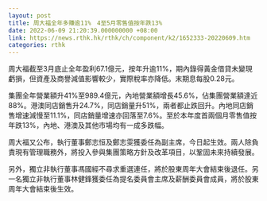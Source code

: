 ```yaml
---
layout: post
title: 周大福全年多賺逾11%　4至5月零售值按年跌13%
date: 2022-06-09 21:20:39.000000000 +08:00
link: https://news.rthk.hk/rthk/ch/component/k2/1652333-20220609.htm
categories: rthk
---
```


周大福截至3月底止全年盈利67.1億元，按年升逾11%，期內錄得黃金借貸未變現虧損，但資產及商譽減值影響較少，實際稅率亦降低。末期息每股0.28元。

集團全年營業額升41%至989.4億元，內地營業額增長45.6%，佔集團營業額達近88%。港澳同店銷售升24.7%，同店銷量升51%，兩者都止跌回升。內地同店銷售增速減慢至11.1%，同店銷量增速亦回落至7.6%。至於本年度首兩個月零售值按年跌13%，內地、港澳及其他市場均有一成多跌幅。

周大福又公布，執行董事鄭志恒及鄭志雯獲委任為副主席，今日起生效。兩人除負責現有管理職務外，將投入參與集團策略方針及改革項目，以鞏固未來持續發展。

另外，獨立非執行董事馮國經不尋求重選連任，將於股東周年大會結束後退任。另一名獨立非執行董事林健鋒獲委任為提名委員會主席及薪酬委員會成員，將於股東周年大會結束後生效。
